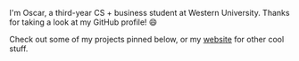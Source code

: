 I'm Oscar, a third-year CS + business student at Western University. Thanks for taking a look at my GitHub profile! 😄

Check out some of my projects pinned below, or my [website](http://awwscar.ca/) for other cool stuff.

<!---
LordExodius/LordExodius is a ✨ special ✨ repository because its `README.md` (this file) appears on your GitHub profile.
You can click the Preview link to take a look at your changes.
--->
